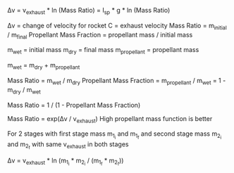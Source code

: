 Δv = v<sub>exhaust</sub> * ln (Mass Ratio) = I<sub>sp</sub> * g * ln (Mass Ratio)

Δv = change of velocity for rocket
C = exhaust velocity
Mass Ratio = m<sub>initial</sub> / m<sub>final</sub>
Propellant Mass Fraction = propellant mass / initial mass

m<sub>wet</sub> = initial mass
m<sub>dry</sub> = final mass
m<sub>propellant</sub> = propellant mass

m<sub>wet</sub> = m<sub>dry</sub> + m<sub>propellant</sub>

Mass Ratio = m<sub>wet</sub> / m<sub>dry</sub>
Propellant Mass Fraction = m<sub>propellant</sub> / m<sub>wet</sub> = 1 - m<sub>dry</sub> / m<sub>wet</sub>

Mass Ratio = 1 / (1 - Propellant Mass Fraction)

Mass Ratio = exp(Δv / v<sub>exhaust</sub>)
High propellant mass function is better

For 2 stages with first stage mass m<sub>1<sub>i</sub></sub> and m<sub>1<sub>f</sub></sub> and second stage mass m<sub>2<sub>i</sub></sub> and m<sub>2<sub>f</sub></sub> with same v<sub>exhaust</sub> in both stages

Δv = v<sub>exhaust</sub> * ln (m<sub>1<sub>i</sub></sub> * m<sub>2<sub>i</sub></sub> / (m<sub>1<sub>f</sub></sub> * m<sub>2<sub>f</sub></sub>))
